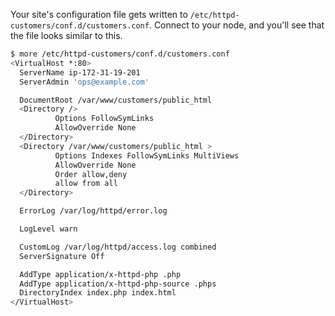Your site's configuration file gets written to <code class="file-path">/etc/httpd-customers/conf.d/customers.conf</code>. Connect to your node, and you'll see that the file looks similar to this.

```bash
$ more /etc/httpd-customers/conf.d/customers.conf
<VirtualHost *:80>
  ServerName ip-172-31-19-201
  ServerAdmin 'ops@example.com'

  DocumentRoot /var/www/customers/public_html
  <Directory />
          Options FollowSymLinks
          AllowOverride None
  </Directory>
  <Directory /var/www/customers/public_html >
          Options Indexes FollowSymLinks MultiViews
          AllowOverride None
          Order allow,deny
          allow from all
  </Directory>

  ErrorLog /var/log/httpd/error.log

  LogLevel warn

  CustomLog /var/log/httpd/access.log combined
  ServerSignature Off

  AddType application/x-httpd-php .php
  AddType application/x-httpd-php-source .phps
  DirectoryIndex index.php index.html
</VirtualHost>
```
